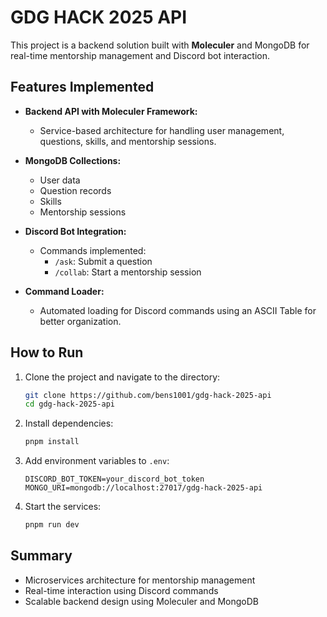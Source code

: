 # GDG HACK 2025 API  

This project is a backend solution built with **Moleculer** and MongoDB for real-time mentorship management and Discord bot interaction.  

## Features Implemented  

- **Backend API with Moleculer Framework:**  
  - Service-based architecture for handling user management, questions, skills, and mentorship sessions.  

- **MongoDB Collections:**  
  - User data  
  - Question records  
  - Skills  
  - Mentorship sessions  

- **Discord Bot Integration:**  
  - Commands implemented:  
    - `/ask`: Submit a question  
    - `/collab`: Start a mentorship session  

- **Command Loader:**  
  - Automated loading for Discord commands using an ASCII Table for better organization.  

## How to Run  

1. Clone the project and navigate to the directory:  
   ```bash
   git clone https://github.com/bens1001/gdg-hack-2025-api
   cd gdg-hack-2025-api
   ```

2. Install dependencies:  
   ```bash
   pnpm install
   ```

3. Add environment variables to `.env`:  
   ```
   DISCORD_BOT_TOKEN=your_discord_bot_token
   MONGO_URI=mongodb://localhost:27017/gdg-hack-2025-api
   ```

4. Start the services:  
   ```bash
   pnpm run dev
   ``` 

## Summary  
- Microservices architecture for mentorship management  
- Real-time interaction using Discord commands  
- Scalable backend design using Moleculer and MongoDB
